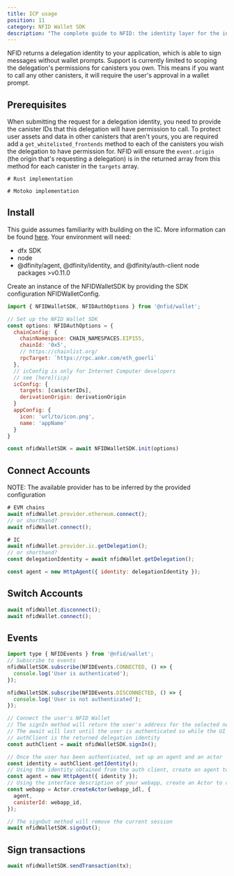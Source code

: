 ```yaml
---
title: ICP usage
position: 11
category: NFID Wallet SDK
description: "The complete guide to NFID: the identity layer for the internet."
---
```


NFID returns a delegation identity to your application, which is able to sign messages without wallet prompts. Support is currently limited to scoping the delegation's permissions for canisters you own. This means if you want to call any other canisters, it will require the user's approval in a wallet prompt.

## Prerequisites
When submitting the request for a delegation identity, you need to provide the canister IDs that this delegation will have permission to call. To protect user assets and data in other canisters that aren't yours, you are required add a `get_whitelisted_frontends` method to each of the canisters you wish the delegation to have permission for. NFID will ensure the `event.origin` (the origin that's requesting a delegation) is in the returned array from this method for each canister in the `targets` array.

```
# Rust implementation

# Motoko implementation
```

## Install
This guide assumes familiarity with building on the IC. More information can be found [here](https://internetcomputer.org/docs/current/developer-docs/build/install-upgrade-remove). Your environment will need:
- dfx SDK
- node
- @dfinity/agent, @dfinity/identity, and @dfinity/auth-client node packages >v0.11.0

Create an instance of the NFIDWalletSDK by providing the SDK configuration NFIDWalletConfig.

```javascript
import { NFIDWalletSDK, NFIDAuthOptions } from '@nfid/wallet';

// Set up the NFID Wallet SDK
const options: NFIDAuthOptions = {
  chainConfig: {
    chainNamespace: CHAIN_NAMESPACES.EIP155,
    chainId: '0x5',
    // https://chainlist.org/
    rpcTarget: `https://rpc.ankr.com/eth_goerli`
  },
  // icConfig is only for Internet Computer developers
  // see [here](icp)
  icConfig: {
    targets: [canisterIDs],
    derivationOrigin: derivationOrigin
  }
  appConfig: {
    icon: 'url/to/icon.png',
    name: 'appName'
  }
}

const nfidWalletSDK = await NFIDWalletSDK.init(options)
```

## Connect Accounts

NOTE: The available provider has to be inferred by the provided configuration

```javascript
# EVM chains
await nfidWallet.provider.ethereum.connect();
// or shorthand?
await nfidWallet.connect();

# IC
await nfidWallet.provider.ic.getDelegation();
// or shorthand?
const delegationIdentity = await nfidWallet.getDelegation();

const agent = new HttpAgent({ identity: delegationIdentity });

```

## Switch Accounts

```javascript
await nfidWallet.disconnect();
await nfidWallet.connect();
```


## Events
```javascript
import type { NFIDEvents } from '@nfid/wallet';
// Subscribe to events
nfidWalletSDK.subscribe(NFIDEvents.CONNECTED, () => {
  console.log('User is authenticated');
});

nfidWalletSDK.subscribe(NFIDEvents.DISCONNECTED, () => {
  console.log('User is not authenticated');
});

// Connect the user's NFID Wallet
// The signIn method will return the user's address for the selected network
// The await will last until the user is authenticated so while the UI modal is displayed
// authClient is the returned delegation identity
const authClient = await nfidWalletSDK.signIn();

// Once the user has been authenticated, set up an agent and an actor
const identity = authClient.getIdentity();
// Using the identity obtained from the auth client, create an agent to interact with the IC
const agent = new HttpAgent({ identity });
// Using the interface description of your webapp, create an Actor to call its service methods
const webapp = Actor.createActor(webapp_idl, {
  agent,
  canisterId: webapp_id,
});

// The signOut method will remove the current session
await nfidWalletSDK.signOut();
```

## Sign transactions
```javascript
await nfidWalletSDK.sendTransaction(tx);
```